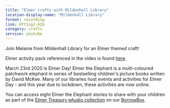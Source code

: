 ```yaml
---
title: "Elmer crafts with Mildenhall Library"
location-display-name: "Mildenhall Library"
format: recording
link: HTt1ngJ-6ZA
category: crafts
service: youtube
---
```


Join Melanie from Mildenhall Library for an Elmer themed craft!

Elmer activity pack referenced in the video is found [here](www.elmer.co.uk/wp-content/uploads/2020/05/Elmer-Day-Activity-Pack-1.pdf).

March 23rd 2020 is Elmer Day! Elmer the Elephant is a multi-coloured patchwork elephant in series of bestselling children's picture books written by David McKee. Many of our libraries host events and activities for Elmer Day - and this year due to lockdown, these activities are now online.

You can access eight Elmer the Elephant stories to share with your children as part of the [Elmer Treasury eAudio collection](/elibrary/picks/2020-05-20-elmer-eaudio) on our [BorrowBox](/elibrary/borrowbox).
